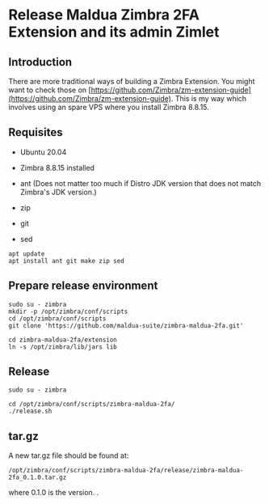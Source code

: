 # Release Maldua Zimbra 2FA Extension and its admin Zimlet

## Introduction

There are more traditional ways of building a Zimbra Extension. You might want to check those on [https://github.com/Zimbra/zm-extension-guide](https://github.com/Zimbra/zm-extension-guide).
This is my way which involves using an spare VPS where you install Zimbra 8.8.15.

## Requisites

- Ubuntu 20.04
- Zimbra 8.8.15 installed

- ant (Does not matter too much if Distro JDK version that does not match Zimbra's JDK version.)
- zip
- git
- sed

```
apt update
apt install ant git make zip sed
```

## Prepare release environment

```
sudo su - zimbra
mkdir -p /opt/zimbra/conf/scripts
cd /opt/zimbra/conf/scripts
git clone 'https://github.com/maldua-suite/zimbra-maldua-2fa.git'

cd zimbra-maldua-2fa/extension
ln -s /opt/zimbra/lib/jars lib
```

## Release

```
sudo su - zimbra

cd /opt/zimbra/conf/scripts/zimbra-maldua-2fa/
./release.sh
```

## tar.gz

A new tar.gz file should be found at:
```
/opt/zimbra/conf/scripts/zimbra-maldua-2fa/release/zimbra-maldua-2fa_0.1.0.tar.gz
```
where 0.1.0 is the version.
.
